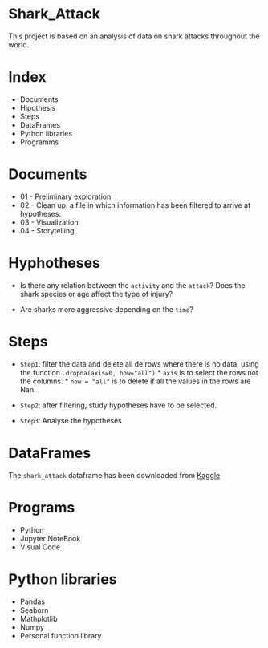 # Shark_Attack

This project is based on an analysis of data on shark attacks throughout the world.

# Index

* Documents
* Hipothesis
* Steps
* DataFrames
* Python libraries
* Programms


# Documents

* 01 - Preliminary exploration
* 02 - Clean up: a file in which information has been filtered to arrive at hypotheses.
* 03 - Visualization 
* 04 - Storytelling


# Hyphotheses

* Is there any relation between the `activity` and the `attack`? Does the shark species or age affect the type of injury?

 

* Are sharks more aggressive depending on the `time`?


# Steps

* `Step1`: filter the data and delete all de rows where there is no data, using the function `.dropna(axis=0, how="all")`
        * `axis` is to select the rows not the columns.
        * `how = "all"` is to delete if all the values in the rows are Nan.
        
* `Step2`: after filtering, study hypotheses have to be selected.

* `Step3`: Analyse the hypotheses


# DataFrames

The `shark_attack` dataframe has been downloaded from [Kaggle](https://www.kaggle.com/teajay/global-shark-attacks)


# Programs

* Python
* Jupyter NoteBook
* Visual Code


# Python libraries

* Pandas
* Seaborn
* Mathplotlib
* Numpy
* Personal function library